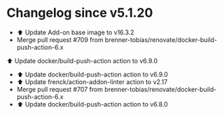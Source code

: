 # Changelog since v5.1.20
- ⬆️ Update Add-on base image to v16.3.2 
- Merge pull request #709 from brenner-tobias/renovate/docker-build-push-action-6.x

⬆️ Update docker/build-push-action action to v6.9.0 
- ⬆️ Update docker/build-push-action action to v6.9.0 
- ⬆️ Update frenck/action-addon-linter action to v2.17 
- Merge pull request #707 from brenner-tobias/renovate/docker-build-push-action-6.x 
- ⬆️ Update docker/build-push-action action to v6.8.0 

